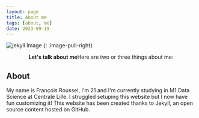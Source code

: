```yaml
---
layout: page
title: About me
tags: [about, me]
date: 2023-09-19
---
```


![jekyll Image](https://upload.wikimedia.org/wikipedia/commons/thumb/e/e0/SNice.svg/90px-SNice.svg.png)
{: .image-pull-right}

<center><b>Let's talk about me</b>Here are two or three things about me:</center>

## About

My name is François Roussel, I'm 21 and I'm currently studying in M1 Data Science at Centrale Lille. I struggled setuping this website but I now have fun customizing it! This website has been created thanks to Jekyll, an open source content hosted on GitHub.
